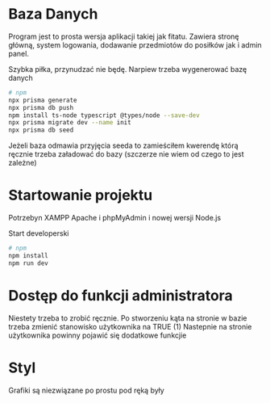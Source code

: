 # Baza Danych

Program jest to prosta wersja aplikacji takiej jak fitatu. Zawiera stronę główną, system logowania, dodawanie przedmiotów do posiłków jak i admin panel.

Szybka piłka, przynudzać nie będę. Narpiew trzeba wygenerować bazę danych

```bash
# npm
npx prisma generate
npx prisma db push
npm install ts-node typescript @types/node --save-dev
npx prisma migrate dev --name init
npx prisma db seed
```
Jeżeli baza odmawia przyjęcia seeda to zamieściłem kwerendę którą ręcznie trzeba załadować do bazy (szczerze nie wiem od czego to jest zależne)

# Startowanie projektu

Potrzebyn XAMPP Apache i phpMyAdmin i nowej wersji Node.js

Start developerski
```bash
# npm
npm install
npm run dev
```
# Dostęp do funkcji administratora

Niestety trzeba to zrobić ręcznie. Po stworzeniu kąta na stronie w bazie trzeba zmienić stanowisko użytkownika na TRUE (1)
Nastepnie na stronie użytkownika powinny pojawić się dodatkowe funkcjie

# Styl
Grafiki są niezwiązane po prostu pod ręką były
